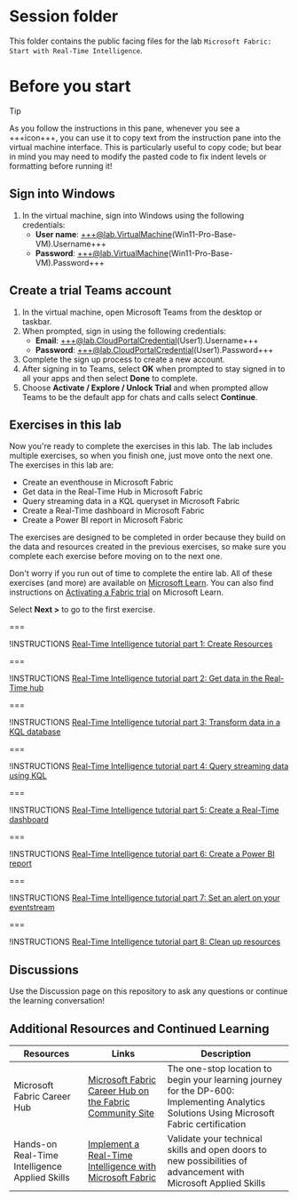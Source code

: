 # Session folder

This folder contains the public facing files for the lab `Microsoft Fabric: Start with Real-Time Intelligence`.

# Before you start

> [!TIP]
> As you follow the instructions in this pane, whenever you see a +++icon+++, you can use it to copy text from the instruction pane into the virtual machine interface. This is particularly useful to copy code; but bear in mind you may need to modify the pasted code to fix indent levels or formatting before running it!

## Sign into Windows

1. In the virtual machine, sign into Windows using the following credentials:
   - **User name**: +++@lab.VirtualMachine(Win11-Pro-Base-VM).Username+++
   - **Password**: +++@lab.VirtualMachine(Win11-Pro-Base-VM).Password+++

## Create a trial Teams account

1. In the virtual machine, open Microsoft Teams from the desktop or taskbar.
2. When prompted, sign in using the following credentials:
   - **Email**: +++@lab.CloudPortalCredential(User1).Username+++
   - **Password**: +++@lab.CloudPortalCredential(User1).Password+++
3. Complete the sign up process to create a new account.
4. After signing in to Teams, select **OK** when prompted to stay signed in to all your apps and then select **Done** to complete.
5. Choose **Activate / Explore / Unlock Trial** and when prompted allow Teams to be the default app for chats and calls select **Continue**.

## Exercises in this lab

Now you're ready to complete the exercises in this lab. The lab includes multiple exercises, so when you finish one, just move onto the next one. The exercises in this lab are:

- Create an eventhouse in Microsoft Fabric
- Get data in the Real-Time Hub in Microsoft Fabric
- Query streaming data in a KQL queryset in Microsoft Fabric
- Create a Real-Time dashboard in Microsoft Fabric
- Create a Power BI report in Microsoft Fabric

The exercises are designed to be completed in order because they build on the data and resources created in the previous exercises, so make sure you complete each exercise before moving on to the next one.

Don't worry if you run out of time to complete the entire lab. All of these exercises (and more) are available on [Microsoft Learn](https://learn.microsoft.com/fabric/real-time-intelligence/tutorial-introduction). You can also find instructions on [Activating a Fabric trial](https://learn.microsoft.com/en-us/fabric/get-started/fabric-trial) on Microsoft Learn.

Select **Next >** to go to the first exercise.

===

!INSTRUCTIONS [Real-Time Intelligence tutorial part 1: Create Resources](https://raw.githubusercontent.com/microsoft/aitour-get-started-with-fabric/main/lab/tutorial-1-resources.md)

===

!INSTRUCTIONS [Real-Time Intelligence tutorial part 2: Get data in the Real-Time hub](https://raw.githubusercontent.com/microsoft/aitour-get-started-with-fabric/main/lab/tutorial-2-get-real-time-events.md)

===

!INSTRUCTIONS [Real-Time Intelligence tutorial part 3: Transform data in a KQL database](https://raw.githubusercontent.com/microsoft/aitour-get-started-with-fabric/main/lab/tutorial-3-transform-kql-database.md)

===

!INSTRUCTIONS [Real-Time Intelligence tutorial part 4: Query streaming data using KQL](https://raw.githubusercontent.com/microsoft/aitour-get-started-with-fabric/main/lab/tutorial-4-query-data.md)

===

!INSTRUCTIONS [Real-Time Intelligence tutorial part 5: Create a Real-Time dashboard](https://raw.githubusercontent.com/microsoft/aitour-get-started-with-fabric/main/lab/tutorial-5-create-dashboard.md)

===

!INSTRUCTIONS [Real-Time Intelligence tutorial part 6: Create a Power BI report](https://raw.githubusercontent.com/microsoft/aitour-get-started-with-fabric/main/lab/tutorial-6-power-bi-report.md)

===

!INSTRUCTIONS [Real-Time Intelligence tutorial part 7: Set an alert on your eventstream](https://raw.githubusercontent.com/microsoft/aitour-get-started-with-fabric/main/lab/tutorial-7-set-alert.md)

===

!INSTRUCTIONS [Real-Time Intelligence tutorial part 8: Clean up resources](https://raw.githubusercontent.com/microsoft/aitour-get-started-with-fabric/main/lab/tutorial-8-clean-up-resources.md)

## Discussions

Use the Discussion page on this repository to ask any questions or continue the learning conversation!

## Additional Resources and Continued Learning

| Resources                                      | Links                                                                                                                                                                                       | Description                                                                                                                                |
| ---------------------------------------------- | ------------------------------------------------------------------------------------------------------------------------------------------------------------------------------------------- | ------------------------------------------------------------------------------------------------------------------------------------------ |
| Microsoft Fabric Career Hub                    | [Microsoft Fabric Career Hub on the Fabric Community Site](https://aka.ms/FabricCareerHub?ocid=fabric24_careerhub_blog_cxa)                                                                 | The one-stop location to begin your learning journey for the DP-600: Implementing Analytics Solutions Using Microsoft Fabric certification |
| Hands-on Real-Time Intelligence Applied Skills | [Implement a Real-Time Intelligence with Microsoft Fabric](https://learn.microsoft.com/en-us/credentials/applied-skills/implement-a-real-time-intelligence-solution-with-microsoft-fabric/) | Validate your technical skills and open doors to new possibilities of advancement with Microsoft Applied Skills                            |
